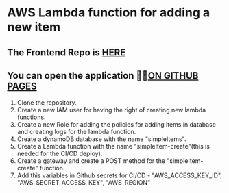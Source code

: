 # AWS Lambda function for adding a new item

## The Frontend Repo is [HERE](https://github.com/grigoar/realstocks-simpleItems-frontend)

## You can open the application 🚀🚀[ON GITHUB PAGES](https://grigoar.github.io/realstocks-simpleItems-frontend/)

1. Clone the repository.
2. Create a new IAM user for having the right of creating new lambda functions.
3. Create a new Role for adding the policies for adding items in database and creating logs for the lambda function.
4. Create a dynamoDB database with the name "simpleItems".
5. Create a Lambda function with the name "simpleItem-create"(this is needed for the CI/CD deploy).
6. Create a gateway and create a POST method for the "simpleItem-create" function.
7. Add this variables in Github secrets for CI/CD - "AWS_ACCESS_KEY_ID", "AWS_SECRET_ACCESS_KEY", "AWS_REGION"
